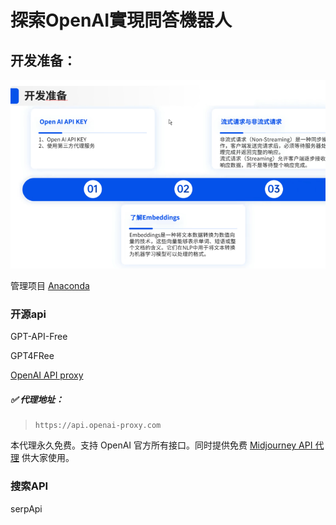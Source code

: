 # 探索OpenAI實現問答機器人



## 开发准备：

![image-20240805171225597](https://raw.githubusercontent.com/levi33Y/Pictures/main/image-20240805171225597.png)

管理项目 [Anaconda](https://anaconda.org.cn)





### 开源api



GPT-API-Free



GPT4FRee



[OpenAI API proxy](https://www.openai-proxy.com)

##### ✅  代理地址：

> ```
> https://api.openai-proxy.com
> ```

本代理永久免费。支持 OpenAI 官方所有接口。同时提供免费 [Midjourney API 代理](https://www.openai-proxy.com/mj.html) 供大家使用。



### 搜索API

serpApi

